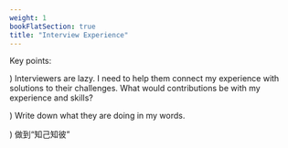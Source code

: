 ```yaml
---
weight: 1
bookFlatSection: true
title: "Interview Experience"
---
```


Key points:

) Interviewers are lazy.  I need to help them connect my experience with solutions to their challenges.  What would contributions be with my experience and skills?  

) Write down what they are doing in my words.

) 做到“知己知彼”